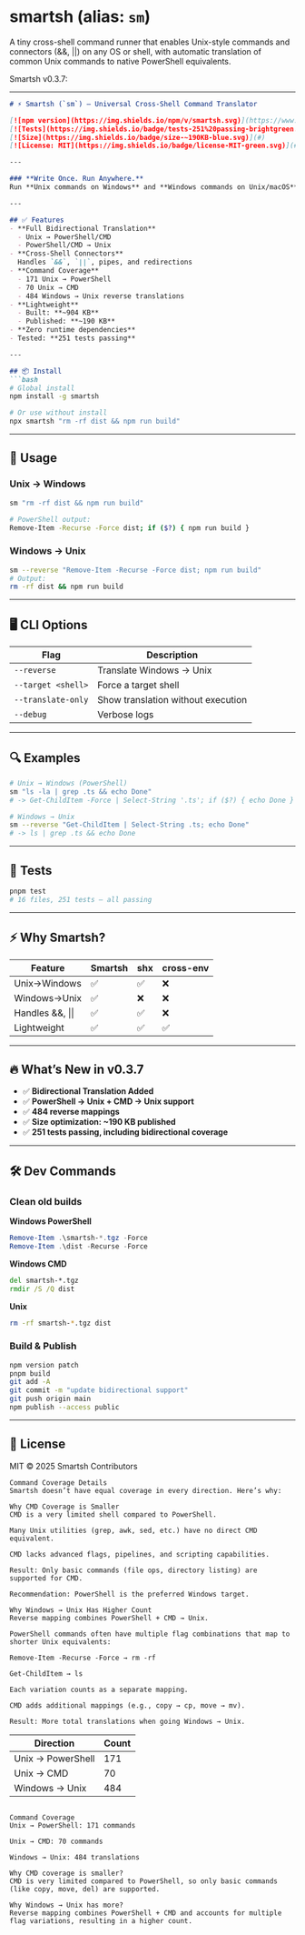 # smartsh (alias: `sm`)

A tiny cross-shell command runner that enables Unix-style commands and connectors (&&, ||) on any OS or shell, with automatic translation of common Unix commands to native PowerShell equivalents.

Smartsh v0.3.7:

---

````markdown
# ⚡ Smartsh (`sm`) – Universal Cross-Shell Command Translator

[![npm version](https://img.shields.io/npm/v/smartsh.svg)](https://www.npmjs.com/package/smartsh)
[![Tests](https://img.shields.io/badge/tests-251%20passing-brightgreen.svg)](#)
[![Size](https://img.shields.io/badge/size-~190KB-blue.svg)](#)
[![License: MIT](https://img.shields.io/badge/license-MIT-green.svg)](#)

---

### **Write Once. Run Anywhere.**
Run **Unix commands on Windows** and **Windows commands on Unix/macOS** without rewriting scripts.

---

## ✅ Features
- **Full Bidirectional Translation**  
  - Unix → PowerShell/CMD  
  - PowerShell/CMD → Unix  
- **Cross-Shell Connectors**  
  Handles `&&`, `||`, pipes, and redirections  
- **Command Coverage**  
  - 171 Unix → PowerShell  
  - 70 Unix → CMD  
  - 484 Windows → Unix reverse translations  
- **Lightweight**  
  - Built: **~904 KB**  
  - Published: **~190 KB**  
- **Zero runtime dependencies**  
- Tested: **251 tests passing**

---

## 📦 Install
```bash
# Global install
npm install -g smartsh

# Or use without install
npx smartsh "rm -rf dist && npm run build"
````

---

## 🚀 Usage

### Unix → Windows

```bash
sm "rm -rf dist && npm run build"

# PowerShell output:
Remove-Item -Recurse -Force dist; if ($?) { npm run build }
```

### Windows → Unix

```bash
sm --reverse "Remove-Item -Recurse -Force dist; npm run build"
# Output:
rm -rf dist && npm run build
```

---

## 🖥 CLI Options

| Flag               | Description                        |
| ------------------ | ---------------------------------- |
| `--reverse`        | Translate Windows → Unix           |
| `--target <shell>` | Force a target shell               |
| `--translate-only` | Show translation without execution |
| `--debug`          | Verbose logs                       |

---

## 🔍 Examples

```bash
# Unix → Windows (PowerShell)
sm "ls -la | grep .ts && echo Done"
# -> Get-ChildItem -Force | Select-String '.ts'; if ($?) { echo Done }

# Windows → Unix
sm --reverse "Get-ChildItem | Select-String .ts; echo Done"
# -> ls | grep .ts && echo Done
```

---

## 🧪 Tests

```bash
pnpm test
# 16 files, 251 tests — all passing
```

---

## ⚡ Why Smartsh?

| Feature          | Smartsh | shx | cross-env |
| ---------------- | ------- | --- | --------- |
| Unix→Windows     | ✅       | ✅   | ❌         |
| Windows→Unix     | ✅       | ❌   | ❌         |
| Handles &&, \|\| | ✅       | ✅   | ❌         |
| Lightweight      | ✅       | ✅   | ✅         |

---

## 🔥 What’s New in v0.3.7

* ✅ **Bidirectional Translation Added**
* ✅ **PowerShell → Unix + CMD → Unix support**
* ✅ **484 reverse mappings**
* ✅ **Size optimization: \~190 KB published**
* ✅ **251 tests passing, including bidirectional coverage**

---

## 🛠 Dev Commands

### Clean old builds

**Windows PowerShell**

```powershell
Remove-Item .\smartsh-*.tgz -Force
Remove-Item .\dist -Recurse -Force
```

**Windows CMD**

```cmd
del smartsh-*.tgz
rmdir /S /Q dist
```

**Unix**

```bash
rm -rf smartsh-*.tgz dist
```

### Build & Publish

```bash
npm version patch
pnpm build
git add -A
git commit -m "update bidirectional support"
git push origin main
npm publish --access public
```

---

## 📜 License

MIT © 2025 Smartsh Contributors

```
Command Coverage Details
Smartsh doesn’t have equal coverage in every direction. Here’s why:

Why CMD Coverage is Smaller
CMD is a very limited shell compared to PowerShell.

Many Unix utilities (grep, awk, sed, etc.) have no direct CMD equivalent.

CMD lacks advanced flags, pipelines, and scripting capabilities.

Result: Only basic commands (file ops, directory listing) are supported for CMD.

Recommendation: PowerShell is the preferred Windows target.

Why Windows → Unix Has Higher Count
Reverse mapping combines PowerShell + CMD → Unix.

PowerShell commands often have multiple flag combinations that map to shorter Unix equivalents:

Remove-Item -Recurse -Force → rm -rf

Get-ChildItem → ls

Each variation counts as a separate mapping.

CMD adds additional mappings (e.g., copy → cp, move → mv).

Result: More total translations when going Windows → Unix.

```

| Direction         | Count |
| ----------------- | ----- |
| Unix → PowerShell | 171   |
| Unix → CMD        | 70    |
| Windows → Unix    | 484   |

```

Command Coverage
Unix → PowerShell: 171 commands

Unix → CMD: 70 commands

Windows → Unix: 484 translations

Why CMD coverage is smaller?
CMD is very limited compared to PowerShell, so only basic commands (like copy, move, del) are supported.

Why Windows → Unix has more?
Reverse mapping combines PowerShell + CMD and accounts for multiple flag variations, resulting in a higher count.

```
